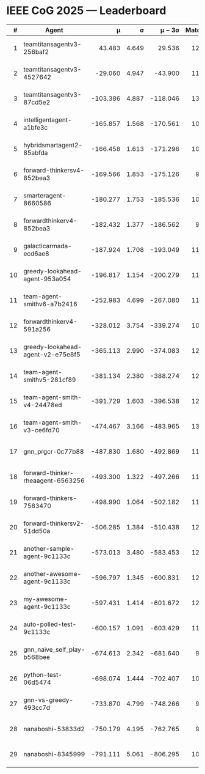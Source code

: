 # IEEE CoG 2025 — Leaderboard

| # | Agent | μ | σ | μ − 3σ | Matches | Updated |
|---:|---|---:|---:|---:|---:|---|
| 1 | teamtitansagentv3-256baf2 | 43.483 | 4.649 | 29.536 | 12380 | 2025-08-21 16:40 |
| 2 | teamtitansagentv3-4527642 | -29.060 | 4.947 | -43.900 | 11834 | 2025-08-21 16:40 |
| 3 | teamtitansagentv3-87cd5e2 | -103.386 | 4.887 | -118.046 | 13186 | 2025-08-21 16:40 |
| 4 | intelligentagent-a1bfe3c | -165.857 | 1.568 | -170.561 | 10281 | 2025-08-21 16:40 |
| 5 | hybridsmartagent2-85abfda | -166.458 | 1.613 | -171.296 | 10989 | 2025-08-21 16:40 |
| 6 | forward-thinkersv4-852bea3 | -169.566 | 1.853 | -175.126 | 9771 | 2025-08-21 16:40 |
| 7 | smarteragent-8660586 | -180.277 | 1.753 | -185.536 | 10687 | 2025-08-21 16:40 |
| 8 | forwardthinkerv4-852bea3 | -182.432 | 1.377 | -186.562 | 9828 | 2025-08-21 16:40 |
| 9 | galacticarmada-ecd6ae8 | -187.924 | 1.708 | -193.049 | 11940 | 2025-08-21 16:40 |
| 10 | greedy-lookahead-agent-953a054 | -196.817 | 1.154 | -200.279 | 11798 | 2025-08-21 16:40 |
| 11 | team-agent-smithv6-a7b2416 | -252.983 | 4.699 | -267.080 | 11980 | 2025-08-21 16:40 |
| 12 | forwardthinkerv4-591a256 | -328.012 | 3.754 | -339.274 | 10398 | 2025-08-21 16:40 |
| 13 | greedy-lookahead-agent-v2-e75e8f5 | -365.113 | 2.990 | -374.083 | 12298 | 2025-08-21 16:40 |
| 14 | team-agent-smithv5-281cf89 | -381.134 | 2.380 | -388.274 | 12720 | 2025-08-21 16:40 |
| 15 | team-agent-smith-v4-24478ed | -391.729 | 1.603 | -396.538 | 12802 | 2025-08-21 16:40 |
| 16 | team-agent-smith-v3-ce6fd70 | -474.467 | 3.166 | -483.965 | 13302 | 2025-08-21 16:40 |
| 17 | gnn_prgcr-0c77b88 | -487.830 | 1.680 | -492.869 | 11330 | 2025-08-21 16:40 |
| 18 | forward-thinker-rheaagent-6563256 | -493.300 | 1.322 | -497.266 | 11728 | 2025-08-21 16:40 |
| 19 | forward-thinkers-7583470 | -498.990 | 1.064 | -502.182 | 11560 | 2025-08-21 16:40 |
| 20 | forward-thinkersv2-51dd50a | -506.285 | 1.384 | -510.438 | 12248 | 2025-08-21 16:40 |
| 21 | another-sample-agent-9c1133c | -573.013 | 3.480 | -583.453 | 12360 | 2025-08-21 16:40 |
| 22 | another-awesome-agent-9c1133c | -596.797 | 1.345 | -600.831 | 12900 | 2025-08-21 16:40 |
| 23 | my-awesome-agent-9c1133c | -597.431 | 1.414 | -601.672 | 12380 | 2025-08-21 16:40 |
| 24 | auto-polled-test-9c1133c | -600.157 | 1.091 | -603.429 | 11820 | 2025-08-21 16:40 |
| 25 | gnn_naive_self_play-b568bee | -674.613 | 2.342 | -681.640 | 9980 | 2025-08-21 16:40 |
| 26 | python-test-06d5474 | -698.074 | 1.444 | -702.407 | 10260 | 2025-08-21 16:40 |
| 27 | gnn-vs-greedy-493cc7d | -733.870 | 4.799 | -748.266 | 9880 | 2025-08-21 16:40 |
| 28 | nanaboshi-53833d2 | -750.179 | 4.195 | -762.765 | 9620 | 2025-08-21 16:40 |
| 29 | nanaboshi-8345999 | -791.111 | 5.061 | -806.295 | 10090 | 2025-08-21 16:40 |
